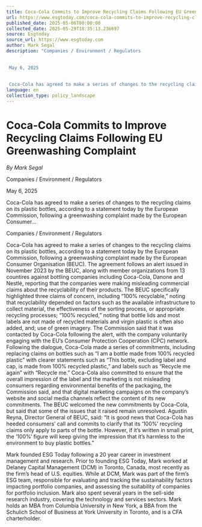 ```yaml
---
title: Coca-Cola Commits to Improve Recycling Claims Following EU Greenwashing Complaint
url: https://www.esgtoday.com/coca-cola-commits-to-improve-recycling-claims-following-eu-greenwashing-complaint/
published_date: 2025-05-06T00:00:00
collected_date: 2025-05-29T18:35:13.236697
source: Esgtoday
source_url: https://www.esgtoday.com
author: Mark Segal
description: "Companies / Environment / Regulators 
 
 
 May 6, 2025 
 
 
 Coca-Cola has agreed to make a series of changes to the recycling claims on its plastic bottles, according to a statement today by the European Commission, following a greenwashing complaint made by the European Consumer..."
language: en
collection_type: policy_landscape
---
```


# Coca-Cola Commits to Improve Recycling Claims Following EU Greenwashing Complaint

*By Mark Segal*

Companies / Environment / Regulators 
 
 
 May 6, 2025 
 
 
 Coca-Cola has agreed to make a series of changes to the recycling claims on its plastic bottles, according to a statement today by the European Commission, following a greenwashing complaint made by the European Consumer...

Companies / Environment / Regulators

Coca-Cola has agreed to make a series of changes to the recycling claims on its plastic bottles, according to a statement today by the European Commission, following a greenwashing complaint made by the European Consumer Organisation (BEUC). 
 The agreement follows an alert issued in November 2023 by the BEUC, along with member organizations from 13 countires against bottling companies including Coca-Cola, Danone and Nestlé, reporting that the companies were making misleading commercial claims about the recyclability of their products. The BEUC specifically highlighted three claims of concern, including “100% recyclable,” noting that recyclability depended on factors such as the available infrastructure to collect material, the effectiveness of the sorting process, or appropriate recycling processes; “100% recycled,” noting that bottle lids and most labels are not made of recycled materials and virgin plastic is often also added, and; use of green imagery. 
 The Commission said that it was contacted by Coca-Cola following the alert, with the company voluntarily engaging with the EU’s Consumer Protection Cooperation (CPC) network. Following the dialogue, Coca-Cola made a series of commitments, including replacing claims on bottles such as “I am a bottle made from 100% recycled plastic” with clearer statements such as “This bottle, excluding label and cap, is made from 100% recycled plastic,” and labels such as “Recycle me again” with “Recycle me.” 
 Coca-Cola also committed to ensure that the overall impression of the label and the marketing is not misleading consumers regarding environmental benefits of the packaging, the Commission said, and that digital marketing campaigns on the company’s website and social media channels reflect the content of its new commitments. 
 The BEUC welcomed the new commitments by Coca-Cola, but said that some of the issues that it raised remain unresolved. 
 Agustín Reyna, Director General of BEUC, said: 
 “It is good news that Coca-Cola has heeded consumers’ call and commits to clarify that its ‘100%’ recycling claims only apply to parts of the bottle. However, if it’s written in small print, the ‘100%’ figure will keep giving the impression that it’s harmless to the environment to buy plastic bottles.”

Mark founded ESG Today following a 20 year career in investment management and research. Prior to founding ESG Today, Mark worked at Delaney Capital Management (DCM) in Toronto, Canada, most recently as the firm’s head of U.S. equities. While at DCM, Mark was part of the firm’s ESG team, responsible for evaluating and tracking the sustainability factors impacting portfolio companies, and assessing the suitability of companies for portfolio inclusion. Mark also spent several years in the sell-side research industry, covering the technology and services sectors. Mark holds an MBA from Columbia University in New York, a BBA from the Schulich School of Business at York University in Toronto, and is a CFA charterholder.